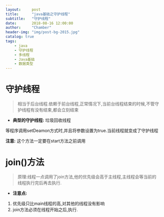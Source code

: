 ```yaml
---
layout:     post
title:      "java基础之守护线程"
subtitle:   "守护线程"
date:       2018-08-16 12:00:00
author:     "Chamber"
header-img: "img/post-bg-2015.jpg"
catalog: true
tags:
    - java
    - 守护线程
    - 多线程
    - Java基础
    - 数据类型
---
```

# 守护线程

> 相当于后台线程.依赖于前台线程,正常情况下,当前台线程结束的时候,不管守护线程有没有结束,都会立刻结束

- **典型的守护线程:** 垃圾回收线程

等程序调用setDeamon方式时,并且将参数设置为true.当前线程就变成了守护线程

**注意:** 这个方法一定要在start方法之前调用

# join()方法

> 原理:线程一点调用了join方法,他的优先级会高于主线程,主线程会等当前的线程执行完后再去执行.

- **注意点:** 
1. 优先级只比main线程的高,对其他的线程没有影响 
2. join方法必须在线程开始之后,执行.